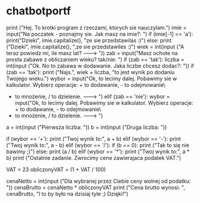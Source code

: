 # chatbotportf
print ("Hej. To krotki program z rzeczami, ktorych sie nauczylam.")
imie = input("Na poczatek - poznajmy sie. Jak masz na imie?: ")
if (imie[-1] == 'a'):
    print("Dzieki", imie.capitalize(), "ze sie przedstawilas :)")
else:
    print ("Dzieki", imie.capitalize(), ",ze sie przedstawiles :)")
wiek = int(input ("A teraz powiedz mi, ile masz lat? ---> "))
zab = input("Masz ochote na prosta zabawe z obliczaniem wieku? tak/nie: ")
if (zab == 'tak'):
        liczba = int(input ("Ok. No to zabawa w dodawanie. Jaka liczbe chcesz dodac?: "))
        if (zab == 'tak'):
                print ("Najs.", wiek + liczba, "to jest wynik po dodaniu Twojego wieku.")
                wybor = input("Ok, to lecimy dalej. Pobawimy sie w kalkulator. Wybierz operacje: + to dodawanie, - to odejmowanie\
* to mnożenie, / to dzielenie. ---> ")
elif (zab == 'nie'):
    wybor = input("Ok, to lecimy dalej. Pobawimy sie w kalkulator. Wybierz operacje: + to dodawanie, - to odejmowanie\
* to mnożenie, / to dzielenie. ---> ")

a = int(input ("Pierwsza liczba: "))
b = int(input ("Druga liczba: "))

if (wybor == '+'):
    print ("Twoj wynik to:", a + b)
elif (wybor == '-'):
    print ("Twoj wynik to:", a - b)
elif (wybor == '/'):
    if (b == 0):
        print ("Tak to się nie bawimy ;)")
    else:
        print (a / b)
elif (wybor == '*'):
    print ("Twoj wynik to:", a * b)
print ("Ostatnie zadanie. Zwrocimy cene zawierajaca podatek VAT.")

VAT = 23
obliczonyVAT = (1 + VAT / 100)

cenaNetto = int(input ("Dla wybranej przez Ciebie ceny wolnej od podatku:  "))
cenaBrutto = cenaNetto * obliczonyVAT
print ("Cena brutto wynosi: ", cenaBrutto, "I to by było na dzisiaj tyle ;) Dzięki!")

